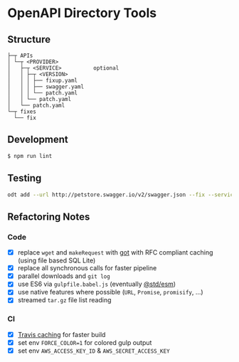 # OpenAPI Directory Tools

## Structure

```text
├─┬ APIs
│ └─┬ <PROVIDER>  
│   ├─┬ <SERVICE>          optional
│   │ ├─┬ <VERSION>
│   │ │ ├── fixup.yaml
│   │ │ ├── swagger.yaml
│   │ │ └── patch.yaml
│   │ └── patch.yaml
│   └── patch.yaml
└─┬ fixes
  └── fix
```

## Development

```bash
$ npm run lint
```

## Testing

```bash
odt add --url http://petstore.swagger.io/v2/swagger.json --fix --service petstore
```

## Refactoring Notes

### Code

- [x] replace `wget` and `makeRequest` with [got](https://github.com/sindresorhus/got) with RFC compliant caching (using file based SQL Lite)
- [x] replace all synchronous calls for faster pipeline
- [x] parallel downloads and `git log`
- [x] use ES6 via `gulpfile.babel.js` (eventually [@std/esm](https://github.com/standard-things/esm))
- [x] use native features where possible (`URL`, `Promise`, `promisify`, ...)
- [x] streamed `tar.gz` file list reading

### CI

- [x] [Travis caching](https://docs.travis-ci.com/user/caching/) for faster build
- [x] set env `FORCE_COLOR=1` for colored gulp output
- [x] set env `AWS_ACCESS_KEY_ID` & `AWS_SECRET_ACCESS_KEY`
